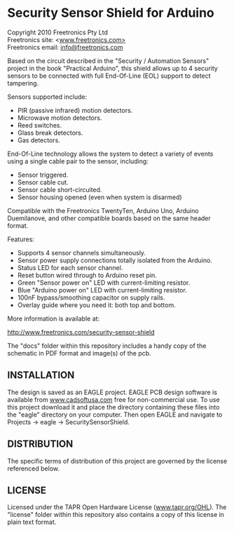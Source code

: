 Security Sensor Shield for Arduino
==================================
Copyright 2010 Freetronics Pty Ltd  
Freetronics site:  <www.freetronics.com>  
Freetronics email: <info@freetronics.com>  

Based on the circuit described in the "Security / Automation Sensors"
project in the book "Practical Arduino", this shield allows up to 4
security sensors to be connected with full End-Of-Line (EOL) support to
detect tampering.

Sensors supported include:

 * PIR (passive infrared) motion detectors.
 * Microwave motion detectors.
 * Reed switches.
 * Glass break detectors.
 * Gas detectors.

End-Of-Line technology allows the system to detect a variety of events
using a single cable pair to the sensor, including:

 * Sensor triggered.
 * Sensor cable cut.
 * Sensor cable short-circuited.
 * Sensor housing opened (even when system is disarmed)

Compatible with the Freetronics TwentyTen, Arduino Uno, Arduino
Duemilanove, and other compatible boards based on the same header
format.

Features:

 * Supports 4 sensor channels simultaneously.
 * Sensor power supply connections totally isolated from the Arduino.
 * Status LED for each sensor channel.
 * Reset button wired through to Arduino reset pin.
 * Green "Sensor power on" LED with current-limiting resistor.
 * Blue "Arduino power on" LED with current-limiting resistor.
 * 100nF bypass/smoothing capacitor on supply rails.
 * Overlay guide where you need it: both top and bottom.

More information is available at:

  http://www.freetronics.com/security-sensor-shield

The "docs" folder within this repository includes a handy copy of the
schematic in PDF format and image(s) of the pcb.


INSTALLATION
------------
The design is saved as an EAGLE project. EAGLE PCB design software is
available from www.cadsoftusa.com free for non-commercial use. To use
this project download it and place the directory containing these files
into the "eagle" directory on your computer. Then open EAGLE and
navigate to Projects -> eagle -> SecuritySensorShield.


DISTRIBUTION
------------
The specific terms of distribution of this project are governed by the
license referenced below.


LICENSE
-------
Licensed under the TAPR Open Hardware License (www.tapr.org/OHL).
The "license" folder within this repository also contains a copy of
this license in plain text format.
